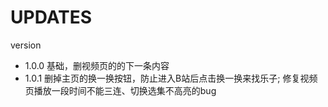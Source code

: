 # UPDATES

version

- 1.0.0 基础，删视频页的的下一条内容
- 1.0.1 删掉主页的换一换按钮，防止进入B站后点击换一换来找乐子; 修复视频页播放一段时间不能三连、切换选集不高亮的bug